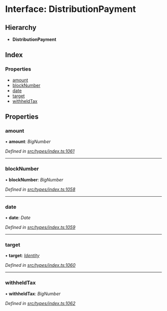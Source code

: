 # Interface: DistributionPayment

## Hierarchy

* **DistributionPayment**

## Index

### Properties

* [amount](distributionpayment.md#amount)
* [blockNumber](distributionpayment.md#blocknumber)
* [date](distributionpayment.md#date)
* [target](distributionpayment.md#target)
* [withheldTax](distributionpayment.md#withheldtax)

## Properties

###  amount

• **amount**: *BigNumber*

*Defined in [src/types/index.ts:1061](https://github.com/PolymathNetwork/polymesh-sdk/blob/bf2b7a12/src/types/index.ts#L1061)*

___

###  blockNumber

• **blockNumber**: *BigNumber*

*Defined in [src/types/index.ts:1058](https://github.com/PolymathNetwork/polymesh-sdk/blob/bf2b7a12/src/types/index.ts#L1058)*

___

###  date

• **date**: *Date*

*Defined in [src/types/index.ts:1059](https://github.com/PolymathNetwork/polymesh-sdk/blob/bf2b7a12/src/types/index.ts#L1059)*

___

###  target

• **target**: *[Identity](../classes/identity.md)*

*Defined in [src/types/index.ts:1060](https://github.com/PolymathNetwork/polymesh-sdk/blob/bf2b7a12/src/types/index.ts#L1060)*

___

###  withheldTax

• **withheldTax**: *BigNumber*

*Defined in [src/types/index.ts:1062](https://github.com/PolymathNetwork/polymesh-sdk/blob/bf2b7a12/src/types/index.ts#L1062)*
